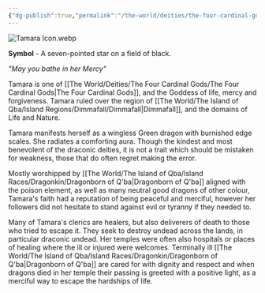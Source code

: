 ```yaml
---
{"dg-publish":true,"permalink":"/the-world/deities/the-four-cardinal-gods/tamara/"}
---
```


![Tamara Icon.webp](/img/user/zzzAttachments/Tamara%20Icon.webp)

**Symbol** - A seven-pointed star on a field of black.

*"May you bathe in her Mercy"*

Tamara is one of [[The World/Deities/The Four Cardinal Gods/The Four Cardinal Gods\|The Four Cardinal Gods]], and the Goddess of life, mercy and forgiveness. Tamara ruled over the region of [[The World/The Island of Qba/Island Regions/Dimmafall/Dimmafall\|Dimmafall]], and the domains of Life and Nature.

Tamara manifests herself as a wingless Green dragon with burnished edge scales. She radiates a comforting aura. Though the kindest and most benevolent of the draconic deities, it is not a trait which should be mistaken for weakness, those that do often regret making the error. 

Mostly worshipped by [[The World/The Island of Qba/Island Races/Dragonkin/Dragonborn of Q'ba\|Dragonborn of Q'ba]] aligned with the poison element, as well as many neutral good dragons of other colour, Tamara's faith had a reputation of being peaceful and merciful, however her followers did not hesitate to stand against evil or tyranny if they needed to.

Many of Tamara's clerics are healers, but also deliverers of death to those who tried to escape it. They seek to destroy undead across the lands, in particular draconic undead. Her temples were often also hospitals or places of healing where the ill or injured were welcomes. Terminally ill [[The World/The Island of Qba/Island Races/Dragonkin/Dragonborn of Q'ba\|Dragonborn of Q'ba]] are cared for with dignity and respect and when dragons died in her temple their passing is greeted with a positive light, as a merciful way to escape the hardships of life.
